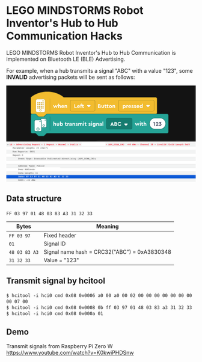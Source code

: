 # LEGO MINDSTORMS Robot Inventor's Hub to Hub Communication Hacks

LEGO MINDSTORMS Robot Inventor's Hub to Hub Communication is implemented on Bluetooth LE (BLE) Advertising.

For example, when a hub transmits a signal "ABC" with a value "123", some **INVALID** advertising packets will be sent as follows:

<img src="Images/transmit-block.png">
<img src="Images/advertising-packet.png">

## Data structure

`FF 03 97 01 48 03 83 A3 31 32 33`

| Bytes | Meaning |
| --- | --- |
| `FF 03 97` | Fixed header |
| `01` | Signal ID |
| `48 03 83 A3` | Signal name hash = CRC32("ABC") = 0xA3830348 |
| `31 32 33` | Value = "123"  |

## Transmit signal by hcitool

```
$ hcitool -i hci0 cmd 0x08 0x0006 a0 00 a0 00 02 00 00 00 00 00 00 00 00 07 00
$ hcitool -i hci0 cmd 0x08 0x0008 0b ff 03 97 01 48 03 83 a3 31 32 33
$ hcitool -i hci0 cmd 0x08 0x000a 01
```

## Demo
Transmit signals from Raspberry Pi Zero W
https://www.youtube.com/watch?v=K0kwiPHDSnw

